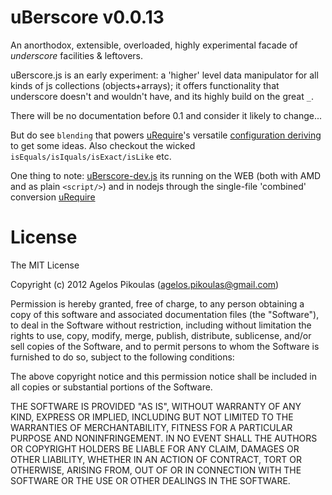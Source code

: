 # uBerscore v0.0.13

An anorthodox, extensible, overloaded, highly experimental facade of *underscore* facilities & leftovers.

uBerscore.js is an early experiment: a 'higher' level data manipulator for all kinds of js collections (objects+arrays); it offers functionality that underscore doesn't and wouldn't have, and its highly build on the great `_`.

There will be no documentation before 0.1 and consider it likely to change...

But do see `blending` that powers [uRequire](https://github.com/anodynos/uRequire)'s versatile [configuration deriving](http://urequire.org/masterdefaultsconfig.coffee#deriving) to get some ideas.
Also checkout the wicked `isEquals/isIquals/isExact/isLike` etc.

One thing to note: [uBerscore-dev.js](https://github.com/anodynos/uBerscore/blob/master/build/dist/uberscore-dev.js) its running on the WEB (both with AMD and as plain `<script/>`) and in nodejs through the single-file 'combined' conversion [uRequire](https://github.com/anodynos/uRequire)

# License
The MIT License

Copyright (c) 2012 Agelos Pikoulas (agelos.pikoulas@gmail.com)

Permission is hereby granted, free of charge, to any person
obtaining a copy of this software and associated documentation
files (the "Software"), to deal in the Software without
restriction, including without limitation the rights to use,
copy, modify, merge, publish, distribute, sublicense, and/or sell
copies of the Software, and to permit persons to whom the
Software is furnished to do so, subject to the following
conditions:

The above copyright notice and this permission notice shall be
included in all copies or substantial portions of the Software.

THE SOFTWARE IS PROVIDED "AS IS", WITHOUT WARRANTY OF ANY KIND,
EXPRESS OR IMPLIED, INCLUDING BUT NOT LIMITED TO THE WARRANTIES
OF MERCHANTABILITY, FITNESS FOR A PARTICULAR PURPOSE AND
NONINFRINGEMENT. IN NO EVENT SHALL THE AUTHORS OR COPYRIGHT
HOLDERS BE LIABLE FOR ANY CLAIM, DAMAGES OR OTHER LIABILITY,
WHETHER IN AN ACTION OF CONTRACT, TORT OR OTHERWISE, ARISING
FROM, OUT OF OR IN CONNECTION WITH THE SOFTWARE OR THE USE OR
OTHER DEALINGS IN THE SOFTWARE.